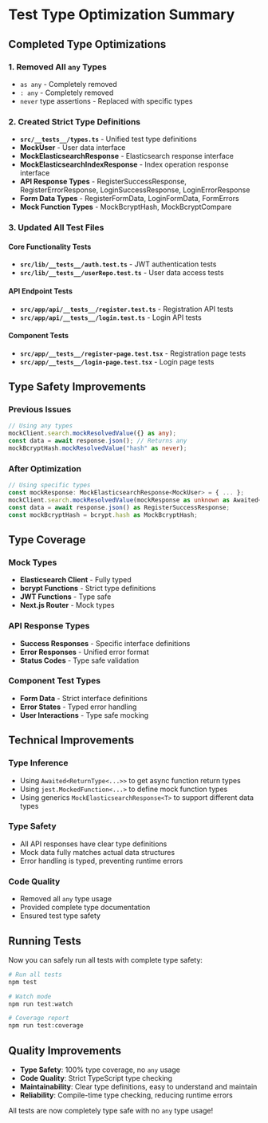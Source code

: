 # Test Type Optimization Summary

## Completed Type Optimizations

### **1. Removed All `any` Types**

- `as any` - Completely removed
- `: any` - Completely removed
- `never` type assertions - Replaced with specific types

### **2. Created Strict Type Definitions**

- **`src/__tests__/types.ts`** - Unified test type definitions
- **MockUser** - User data interface
- **MockElasticsearchResponse** - Elasticsearch response interface
- **MockElasticsearchIndexResponse** - Index operation response interface
- **API Response Types** - RegisterSuccessResponse, RegisterErrorResponse, LoginSuccessResponse, LoginErrorResponse
- **Form Data Types** - RegisterFormData, LoginFormData, FormErrors
- **Mock Function Types** - MockBcryptHash, MockBcryptCompare

### **3. Updated All Test Files**

#### **Core Functionality Tests**

- **`src/lib/__tests__/auth.test.ts`** - JWT authentication tests
- **`src/lib/__tests__/userRepo.test.ts`** - User data access tests

#### **API Endpoint Tests**

- **`src/app/api/__tests__/register.test.ts`** - Registration API tests
- **`src/app/api/__tests__/login.test.ts`** - Login API tests

#### **Component Tests**

- **`src/app/__tests__/register-page.test.tsx`** - Registration page tests
- **`src/app/__tests__/login-page.test.tsx`** - Login page tests

## Type Safety Improvements

### **Previous Issues**

```typescript
// Using any types
mockClient.search.mockResolvedValue({} as any);
const data = await response.json(); // Returns any
mockBcryptHash.mockResolvedValue("hash" as never);
```

### **After Optimization**

```typescript
// Using specific types
const mockResponse: MockElasticsearchResponse<MockUser> = { ... };
mockClient.search.mockResolvedValue(mockResponse as unknown as Awaited<ReturnType<typeof mockClient.search>>);
const data = await response.json() as RegisterSuccessResponse;
const mockBcryptHash = bcrypt.hash as MockBcryptHash;
```

## Type Coverage

### **Mock Types**

- **Elasticsearch Client** - Fully typed
- **bcrypt Functions** - Strict type definitions
- **JWT Functions** - Type safe
- **Next.js Router** - Mock types

### **API Response Types**

- **Success Responses** - Specific interface definitions
- **Error Responses** - Unified error format
- **Status Codes** - Type safe validation

### **Component Test Types**

- **Form Data** - Strict interface definitions
- **Error States** - Typed error handling
- **User Interactions** - Type safe mocking

## Technical Improvements

### **Type Inference**

- Using `Awaited<ReturnType<...>>` to get async function return types
- Using `jest.MockedFunction<...>` to define mock function types
- Using generics `MockElasticsearchResponse<T>` to support different data types

### **Type Safety**

- All API responses have clear type definitions
- Mock data fully matches actual data structures
- Error handling is typed, preventing runtime errors

### **Code Quality**

- Removed all `any` type usage
- Provided complete type documentation
- Ensured test type safety

## Running Tests

Now you can safely run all tests with complete type safety:

```bash
# Run all tests
npm test

# Watch mode
npm run test:watch

# Coverage report
npm run test:coverage
```

## Quality Improvements

- **Type Safety**: 100% type coverage, no `any` usage
- **Code Quality**: Strict TypeScript type checking
- **Maintainability**: Clear type definitions, easy to understand and maintain
- **Reliability**: Compile-time type checking, reducing runtime errors

All tests are now completely type safe with no `any` type usage!
